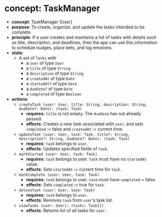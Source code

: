 # concept: TaskManager

* **concept**: TaskManager \[User]
* **purpose**: To create, organize, and update the tasks intended to be complete.
* **principle**: If a user creates and maintains a list of tasks with details such as title, description, and deadlines, then the app can use this information to schedule nudges, place bets, and log emotions.
* **state**:
  * A set of `Tasks` with
    * a `user` of type `User`
    * a `title` of type `String`
    * a `description` of type `String`
    * a `createdAt` of type `Date`
    * a `startedAt?` of type `Date`
    * a `dueDate?` of type `Date`
    * a `completed` of type `Boolean`
* **actions**:
  * `createTask (user: User, title: String, description: String, dueDate?: Date): (task: Task)`
    * **requires**: `title` is not empty. The `dueDate` has not already passed. 
    * **effects**: Creates a new task associated with `user`, and sets `completed` := false and `createdAt` := current time. 
  * `updateTask (user: User, task: Task, title?: String, description?: String, dueDate?: Date): (task: Task)`
    * **requires**: `task` belongs to `user`.
    * **effects**: Updates specified fields of `task`.
  * `markStarted (user: User, task: Task)`
    * **requires**: `task` belongs to user. `task` must have no `startedAt` value.
    * **effects**: Sets `startedAt` := current time for `task`.
  * `markComplete (user: User, task: Task)`
    * **requires**: `task` belongs to user. `task` must have `completed` = false.
    * **effects**: Sets `completed` := true for `task`.
  * `deleteTask (user: User, task: Task)`
    * **requires**: `task` belongs to `user`.
    * **effects**: Removes `task` from `user`'s task list.
  * `viewTasks (user: User): (tasks: Task[])`
    * **effects**: Returns list of all tasks for `user`.